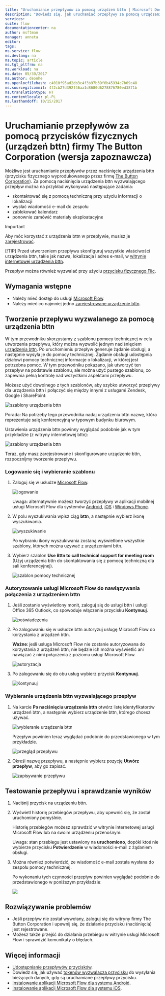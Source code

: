 ```yaml
---
title: "Uruchamianie przepływów za pomocą urządzeń bttn | Microsoft Docs"
description: "Dowiedz się, jak uruchamiać przepływy za pomocą urządzenia bttn"
services: 
suite: flow
documentationcenter: na
author: msftman
manager: anneta
editor: 
tags: 
ms.service: flow
ms.devlang: na
ms.topic: article
ms.tgt_pltfrm: na
ms.workload: na
ms.date: 05/30/2017
ms.author: deonhe
ms.openlocfilehash: c4010f95ad2db3c4f3b97b39f0b45934c7b69c48
ms.sourcegitcommit: 4f2cb27d392f46aa1d8680d6278876780ed3871b
ms.translationtype: HT
ms.contentlocale: pl-PL
ms.lasthandoff: 10/15/2017
---
```

# <a name="run-your-flows-with-physical-buttons-bttns-from-the-button-corporation-preview"></a>Uruchamianie przepływów za pomocą przycisków fizycznych (urządzeń bttn) firmy The Button Corporation (wersja zapoznawcza)
Możliwe jest uruchamianie przepływów przez naciśnięcie urządzenia bttn (przycisku fizycznego wyprodukowanego przez firmę [The Button Corporation](https://my.bt.tn/)). Za pomocą naciśnięcia urządzenia bttn wyzwalającego przepływ można na przykład wykonywać następujące zadania:

* skontaktować się z pomocą techniczną przy użyciu informacji o lokalizacji
* wysłać wiadomość e-mail do zespołu
* zablokować kalendarz
* ponownie zamówić materiały eksploatacyjne

> [!IMPORTANT]
> Aby móc korzystać z urządzenia bttn w przepływie, musisz je [zarejestrować](https://my.bt.tn/).
> 
> [!TIP]
> Przed utworzeniem przepływu skonfiguruj wszystkie właściwości urządzenia bttn, takie jak nazwa, lokalizacja i adres e-mail, w [witrynie internetowej urządzenia bttn](https://my.bt.tn/).
> 
> 

Przepływ można również wyzwalać przy użyciu [przycisku fizycznego Flic](flic-button-flows.md).

## <a name="prerequisites"></a>Wymagania wstępne
* Należy mieć dostęp do usługi [Microsoft Flow](https://flow.microsoft.com).
* Należy mieć co najmniej jedno [zarejestrowane urządzenie bttn](https://my.bt.tn/).

## <a name="create-a-flow-thats-triggered-from-a-bttn"></a>Tworzenie przepływu wyzwalanego za pomocą urządzenia bttn
W tym przewodniku skorzystamy z szablonu pomocy technicznej w celu utworzenia przepływu, który można wyzwolić jednym naciśnięciem [urządzenia bttn](https://my.bt.tn/). Po uruchomieniu przepływ generuje żądanie obsługi, a następnie wysyła je do pomocy technicznej. Żądanie obsługi udostępnia działowi pomocy technicznej informacje o lokalizacji, w której jest potrzebna pomoc. W tym przewodniku pokazano, jak utworzyć ten przepływ na podstawie szablonu, ale można użyć pustego szablonu, co zapewnia pełną kontrolę nad wszystkimi aspektami przepływu.

Możesz użyć dowolnego z tych szablonów, aby szybko utworzyć przepływy dla urządzenia bttn i połączyć się między innymi z usługami Zendesk, Google i SharePoint:

![szablony urządzenia bttn](./media/bttn-button-flows/bttn-templates.png)

Porada: Na potrzeby tego przewodnika nadaj urządzeniu bttn nazwę, która reprezentuje salę konferencyjną w typowym budynku biurowym.

Ustawienia urządzenia bttn powinny wyglądać podobnie jak w tym przykładzie (z witryny internetowej bttn):

![szablony urządzenia bttn](./media/bttn-button-flows/bttn-config.png)

Teraz, gdy masz zarejestrowane i skonfigurowane urządzenie bttn, rozpocznijmy tworzenie przepływu.

### <a name="sign-in-and-select-a-template"></a>Logowanie się i wybieranie szablonu
1. Zaloguj się w usłudze [Microsoft Flow](https://flow.microsoft.com).
   
    ![logowanie](./media/bttn-button-flows/sign-into-flow.png)
   
    Uwaga: alternatywnie możesz tworzyć przepływy w aplikacji mobilnej usługi Microsoft Flow dla systemów [Android](https://aka.ms/flowmobiledocsandroid), [iOS](https://aka.ms/flowmobiledocsios) i [Windows Phone](https://aka.ms/flowmobilewindows).
2. W polu wyszukiwania wpisz ciąg **bttn**, a następnie wybierz ikonę wyszukiwania.
   
    ![wyszukiwanie](./media/bttn-button-flows/bttn-search-template.png)
   
    Po wybraniu ikony wyszukiwania zostaną wyświetlone wszystkie szablony, których można używać z urządzeniami bttn.
3. Wybierz szablon **Use Bttn to call technical support for meeting room** (Użyj urządzenia bttn do skontaktowania się z pomocą techniczną dla sali konferencyjnej).
   
    ![szablon pomocy technicznej](./media/bttn-button-flows/bttn-select-template.png)

### <a name="authorize-microsoft-flow-to-connect-to-your-bttn"></a>Autoryzowanie usługi Microsoft Flow do nawiązywania połączenia z urządzeniem bttn
1. Jeśli zostanie wyświetlony monit, zaloguj się do usługi bttn i usługi Office 365 Outlook, co spowoduje włączenie przycisku **Kontynuuj**.
   
    ![poświadczenia](./media/bttn-button-flows/bttn-provide-credentials.png)
2. Po zalogowaniu się w usłudze bttn autoryzuj usługę Microsoft Flow do korzystania z urządzeń bttn.
   
    **Ważne**: jeśli usługa Microsoft Flow nie zostanie autoryzowana do korzystania z urządzeń bttn, nie będzie ich można wyświetlić ani nawiązać z nimi połączenia z poziomu usługi Microsoft Flow.
   
    ![autoryzacja](./media/bttn-button-flows/authorize-bttn.png)
3. Po zalogowaniu się do obu usług wybierz przycisk **Kontynuuj**.
   
    ![Kontynuuj](./media/bttn-button-flows/continue.png)

### <a name="select-the-bttn-that-triggers-the-flow"></a>Wybieranie urządzenia bttn wyzwalającego przepływ
1. Na karcie **Po naciśnięciu urządzenia bttn** otwórz listę identyfikatorów urządzeń bttn, a następnie wybierz urządzenie bttn, którego chcesz używać.
   
    ![wybieranie urządzenia bttn](./media/bttn-button-flows/bttn-id.png)
   
    Przepływ powinien teraz wyglądać podobnie do przedstawionego w tym przykładzie.
   
    ![przegląd przepływu](./media/bttn-button-flows/bttn-done.png)
2. Określ nazwę przepływu, a następnie wybierz pozycję **Utwórz przepływ**, aby go zapisać.
   
    ![zapisywanie przepływu](./media/bttn-button-flows/save.png)

## <a name="test-your-flow-and-confirm-results"></a>Testowanie przepływu i sprawdzanie wyników
1. Naciśnij przycisk na urządzeniu bttn.
2. Wyświetl historię przebiegów przepływu, aby upewnić się, że został uruchomiony pomyślnie.
   
    Historię przebiegów możesz sprawdzić w witrynie internetowej usługi Microsoft Flow lub na swoim urządzeniu przenośnym.
   
    Uwaga: stan przebiegu jest ustawiony na **uruchomiono**, dopóki ktoś nie wybierze przycisku **Potwierdzenie** w wiadomości e-mail z żądaniem obsługi.
3. Można również potwierdzić, że wiadomość e-mail została wysłana do zespołu pomocy technicznej.
   
    Po wykonaniu tych czynności przepływ powinien wyglądać podobnie do przedstawionego w poniższym przykładzie:
   
    ![](./media/bttn-button-flows/support-request-email.png)

## <a name="troubleshooting"></a>Rozwiązywanie problemów
* Jeśli przepływ nie został wywołany, zaloguj się do witryny firmy The Button Corporation i upewnij się, że działanie przycisku (naciśnięcia) jest rejestrowane.
* Możesz także przejść do działania przebiegu w witrynie usługi Microsoft Flow i sprawdzić komunikaty o błędach.

## <a name="more-information"></a>Więcej informacji
* [Udostępnianie przepływów przycisków](share-buttons.md).
* Dowiedz się, jak używać [tokenów wyzwalacza przycisku](introduction-to-button-trigger-tokens.md) do wysyłania bieżących danych, gdy są uruchamiane przepływy przycisku.
* [Instalowanie aplikacji Microsoft Flow dla systemu Android](https://aka.ms/flowmobiledocsandroid).
* [Instalowanie aplikacji Microsoft Flow dla systemu iOS](https://aka.ms/flowmobiledocsios).

